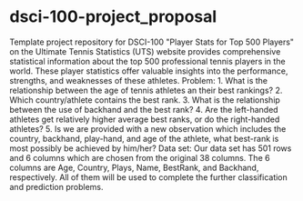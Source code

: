 # dsci-100-project_proposal
Template project repository for DSCI-100
"Player Stats for Top 500 Players" on the Ultimate Tennis Statistics (UTS) website provides comprehensive statistical information about 
the top 500 professional tennis players in the world. These player statistics offer valuable insights into the performance, strengths, 
and weaknesses of these athletes. 
Problem: 1. What is the relationship between the age of tennis athletes an their best rankings? 
         2. Which country/athlete contains the best rank. 
         3. What is the relationship between the use of backhand and the best rank?
         4. Are the left-handed athletes get relatively higher average best ranks, or do the right-handed athletes?
         5. Is we are provided with a new observation which includes the country, backhand, play-hand, and age of the athlete, 
            what best-rank is most possibly be achieved by him/her?
Data set: Our data set has 501 rows and 6 columns which are chosen from the original 38 columns. The 6 columns are Age, 
Country, Plays, Name, BestRank, and Backhand, respectively. All of them will be used to complete the further classification and 
prediction problems.

